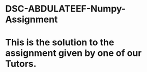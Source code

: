 # DSC-ABDULATEEF-Numpy-Assignment
# This is the solution to the assignment given by one of our Tutors.
